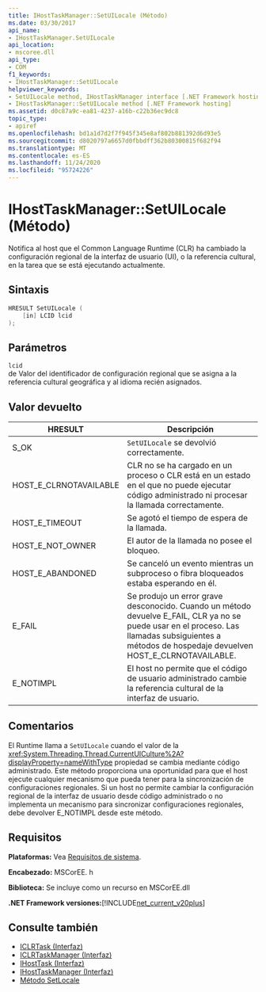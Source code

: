 ```yaml
---
title: IHostTaskManager::SetUILocale (Método)
ms.date: 03/30/2017
api_name:
- IHostTaskManager.SetUILocale
api_location:
- mscoree.dll
api_type:
- COM
f1_keywords:
- IHostTaskManager::SetUILocale
helpviewer_keywords:
- SetUILocale method, IHostTaskManager interface [.NET Framework hosting]
- IHostTaskManager::SetUILocale method [.NET Framework hosting]
ms.assetid: d0c87a9c-ea81-4237-a16b-c22b36ec9dc8
topic_type:
- apiref
ms.openlocfilehash: bd1a1d7d2f7f945f345e8af802b881392d6d93e5
ms.sourcegitcommit: d8020797a6657d0fbbdff362b80300815f682f94
ms.translationtype: MT
ms.contentlocale: es-ES
ms.lasthandoff: 11/24/2020
ms.locfileid: "95724226"
---
```

# <a name="ihosttaskmanagersetuilocale-method"></a>IHostTaskManager::SetUILocale (Método)

Notifica al host que el Common Language Runtime (CLR) ha cambiado la configuración regional de la interfaz de usuario (UI), o la referencia cultural, en la tarea que se está ejecutando actualmente.  
  
## <a name="syntax"></a>Sintaxis  
  
```cpp  
HRESULT SetUILocale (  
    [in] LCID lcid  
);  
```  
  
## <a name="parameters"></a>Parámetros  

 `lcid`  
 de Valor del identificador de configuración regional que se asigna a la referencia cultural geográfica y al idioma recién asignados.  
  
## <a name="return-value"></a>Valor devuelto  
  
|HRESULT|Descripción|  
|-------------|-----------------|  
|S_OK|`SetUILocale` se devolvió correctamente.|  
|HOST_E_CLRNOTAVAILABLE|CLR no se ha cargado en un proceso o CLR está en un estado en el que no puede ejecutar código administrado ni procesar la llamada correctamente.|  
|HOST_E_TIMEOUT|Se agotó el tiempo de espera de la llamada.|  
|HOST_E_NOT_OWNER|El autor de la llamada no posee el bloqueo.|  
|HOST_E_ABANDONED|Se canceló un evento mientras un subproceso o fibra bloqueados estaba esperando en él.|  
|E_FAIL|Se produjo un error grave desconocido. Cuando un método devuelve E_FAIL, CLR ya no se puede usar en el proceso. Las llamadas subsiguientes a métodos de hospedaje devuelven HOST_E_CLRNOTAVAILABLE.|  
|E_NOTIMPL|El host no permite que el código de usuario administrado cambie la referencia cultural de la interfaz de usuario.|  
  
## <a name="remarks"></a>Comentarios  

 El Runtime llama a `SetUILocale` cuando el valor de la <xref:System.Threading.Thread.CurrentUICulture%2A?displayProperty=nameWithType> propiedad se cambia mediante código administrado. Este método proporciona una oportunidad para que el host ejecute cualquier mecanismo que pueda tener para la sincronización de configuraciones regionales. Si un host no permite cambiar la configuración regional de la interfaz de usuario desde código administrado o no implementa un mecanismo para sincronizar configuraciones regionales, debe devolver E_NOTIMPL desde este método.  
  
## <a name="requirements"></a>Requisitos  

 **Plataformas:** Vea [Requisitos de sistema](../../get-started/system-requirements.md).  
  
 **Encabezado:** MSCorEE. h  
  
 **Biblioteca:** Se incluye como un recurso en MSCorEE.dll  
  
 **.NET Framework versiones:**[!INCLUDE[net_current_v20plus](../../../../includes/net-current-v20plus-md.md)]  
  
## <a name="see-also"></a>Consulte también

- [ICLRTask (Interfaz)](iclrtask-interface.md)
- [ICLRTaskManager (Interfaz)](iclrtaskmanager-interface.md)
- [IHostTask (Interfaz)](ihosttask-interface.md)
- [IHostTaskManager (Interfaz)](ihosttaskmanager-interface.md)
- [Método SetLocale](ihosttaskmanager-setlocale-method.md)
